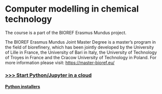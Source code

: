 # Computer modelling in chemical technology
The course is a part of the BIOREF Erasmus Mundus project.


The BIOREF Erasmus Mundus Joint Master Degree is a master’s program in the field of biorefinery, which has been jointly developed by the University of Lille in France, the University of Bari in Italy, the University of Technology of Troyes in France and the Cracow University of Technology in Poland. For more information please visit: https://master-bioref.eu/

###  [>>> Start Python/Jupyter in a cloud](http://mybinder.org/v2/gh/sbednarz/bioref-2022-computer-modelling/main)


#### [Python installers](https://www.anaconda.com/products/distribution)
